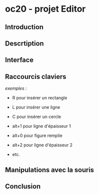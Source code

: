 # oc20 - projet Editor

## Introduction

## Descrtiption

## Interface

## Raccourcis claviers
_exemples :_
- R pour insérer un rectangle
- L pour insérer une ligne
- C pour insérer un cercle

- alt+1 pour ligne d'épaisseur 1
- alt+0 pour figure remplie
- alt+2 pour ligne d'épaisseur 2
- etc.

## Manipulations avec la souris

## Conclusion
